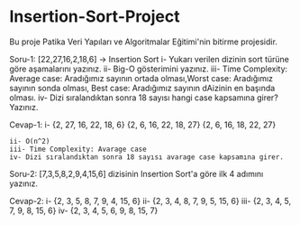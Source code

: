 # Insertion-Sort-Project
Bu proje Patika Veri Yapıları ve Algoritmalar Eğitimi'nin bitirme projesidir.

Soru-1: 
[22,27,16,2,18,6] -> Insertion Sort
  i- Yukarı verilen dizinin sort türüne göre aşamalarını yazınız.
  ii- Big-O gösterimini yazınız.
  iii- Time Complexity: Average case: Aradığımız sayının ortada olması,Worst case: Aradığımız sayının sonda olması, Best case: Aradığımız sayının dAizinin en başında olması.
  iv- Dizi sıralandıktan sonra 18 sayısı hangi case kapsamına girer? Yazınız.
  
  Cevap-1: 
    i-    {2, 27, 16, 22, 18, 6}
          {2, 6, 16, 22, 18, 27}
          {2, 6, 16, 18, 22, 27}
         
    ii- O(n^2)
    iii- Time Complexity: Avarage case
    iv- Dizi sıralandıktan sonra 18 sayısı avarage case kapsamına girer.
    
  Soru-2:
  [7,3,5,8,2,9,4,15,6] dizisinin Insertion Sort'a göre ilk 4 adımını yazınız.

  Cevap-2: 
      i- {2, 3, 5, 8, 7, 9, 4, 15, 6}
      ii- {2, 3, 4, 8, 7, 9, 5, 15, 6}
      iii- {2, 3, 4, 5, 7, 9, 8, 15, 6}
      iv- {2, 3, 4, 5, 6, 9, 8, 15, 7}
